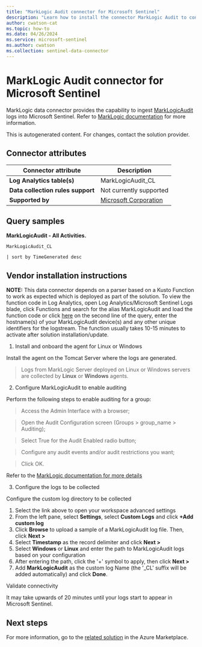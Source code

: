 ```yaml
---
title: "MarkLogic Audit connector for Microsoft Sentinel"
description: "Learn how to install the connector MarkLogic Audit to connect your data source to Microsoft Sentinel."
author: cwatson-cat
ms.topic: how-to
ms.date: 04/26/2024
ms.service: microsoft-sentinel
ms.author: cwatson
ms.collection: sentinel-data-connector
---
```


# MarkLogic Audit connector for Microsoft Sentinel

MarkLogic data connector provides the capability to ingest [MarkLogicAudit](https://www.marklogic.com/) logs into Microsoft Sentinel. Refer to [MarkLogic documentation](https://docs.marklogic.com/guide/getting-started) for more information.

This is autogenerated content. For changes, contact the solution provider.

## Connector attributes

| Connector attribute | Description |
| --- | --- |
| **Log Analytics table(s)** | MarkLogicAudit_CL<br/> |
| **Data collection rules support** | Not currently supported |
| **Supported by** | [Microsoft Corporation](https://support.microsoft.com) |

## Query samples

**MarkLogicAudit - All Activities.**

   ```kusto
MarkLogicAudit_CL
 
   | sort by TimeGenerated desc
   ```



## Vendor installation instructions


**NOTE:** This data connector depends on a parser based on a Kusto Function to work as expected which is deployed as part of the solution. To view the function code in Log Analytics, open Log Analytics/Microsoft Sentinel Logs blade, click Functions and search for the alias MarkLogicAudit and load the function code or click [here](https://github.com/Azure/Azure-Sentinel/blob/master/Solutions/MarkLogicAudit/Parsers/MarkLogicAudit.txt) on the second line of the query, enter the hostname(s) of your MarkLogicAudit device(s) and any other unique identifiers for the logstream. The function usually takes 10-15 minutes to activate after solution installation/update.

1. Install and onboard the agent for Linux or Windows

Install the agent on the Tomcat Server where the logs are generated.

> Logs from MarkLogic Server deployed on Linux or Windows servers are collected by **Linux** or **Windows** agents.




2. Configure MarkLogicAudit to enable auditing

Perform the following steps to enable auditing for a group:

>Access the Admin Interface with a browser;

>Open the Audit Configuration screen (Groups > group_name > Auditing);

>Select True for the Audit Enabled radio button;

>Configure any audit events and/or audit restrictions you want;

>Click OK.

 Refer to the [MarkLogic documentation for more details](https://docs.marklogic.com/guide/admin/auditing)

3. Configure the logs to be collected

Configure the custom log directory to be collected



1. Select the link above to open your workspace advanced settings 
2. From the left pane, select **Settings**, select **Custom Logs** and click **+Add custom log**
3. Click **Browse** to upload a sample of a MarkLogicAudit log file. Then, click **Next >**
4. Select **Timestamp** as the record delimiter and click **Next >**
5. Select **Windows** or **Linux** and enter the path to MarkLogicAudit logs based on your configuration 
6. After entering the path, click the '+' symbol to apply, then click **Next >** 
7. Add **MarkLogicAudit** as the custom log Name (the '_CL' suffix will be added automatically) and click **Done**.

Validate connectivity

It may take upwards of 20 minutes until your logs start to appear in Microsoft Sentinel.



## Next steps

For more information, go to the [related solution](https://azuremarketplace.microsoft.com/en-us/marketplace/apps/azuresentinel.azure-sentinel-solution-marklogicaudit?tab=Overview) in the Azure Marketplace.
